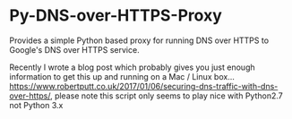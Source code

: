 # Py-DNS-over-HTTPS-Proxy
Provides a simple Python based proxy for running DNS over HTTPS to Google's DNS over HTTPS service.

Recently I wrote a blog post which probably gives you just enough information to get this up and running on a Mac / Linux box... https://www.robertputt.co.uk/2017/01/06/securing-dns-traffic-with-dns-over-https/, please note this script only seems to play nice with Python2.7 not Python 3.x
